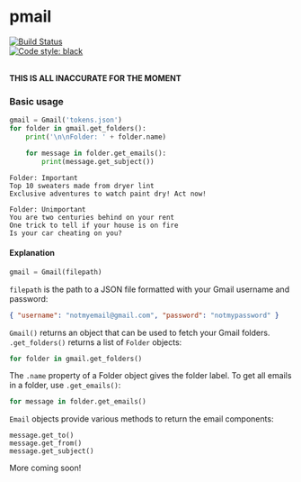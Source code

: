 # pmail

[![Build Status](https://travis-ci.org/coreygirard/pmail.svg?branch=master)](https://travis-ci.org/coreygirard/pmail) <br>
[![Code style: black](https://img.shields.io/badge/code%20style-black-000000.svg)](https://github.com/ambv/black) <br><br>

**THIS IS ALL INACCURATE FOR THE MOMENT**

### Basic usage

```python
gmail = Gmail('tokens.json')
for folder in gmail.get_folders():
    print('\n\nFolder: ' + folder.name)

    for message in folder.get_emails():
        print(message.get_subject())
```

```
Folder: Important
Top 10 sweaters made from dryer lint
Exclusive adventures to watch paint dry! Act now!

Folder: Unimportant
You are two centuries behind on your rent
One trick to tell if your house is on fire
Is your car cheating on you?
```

#### Explanation

```python
gmail = Gmail(filepath)
```

`filepath` is the path to a JSON file formatted with your Gmail username and password:

```json
{ "username": "notmyemail@gmail.com", "password": "notmypassword" }
```

`Gmail()` returns an object that can be used to fetch your Gmail folders. `.get_folders()` returns a list of `Folder` objects:

```python
for folder in gmail.get_folders()
```

The `.name` property of a Folder object gives the folder label. To get all emails in a folder, use `.get_emails()`:

```python
for message in folder.get_emails()
```

`Email` objects provide various methods to return the email components:

```
message.get_to()
message.get_from()
message.get_subject()
```

More coming soon!

